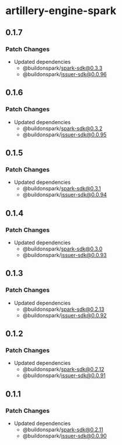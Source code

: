 # artillery-engine-spark

## 0.1.7

### Patch Changes

- Updated dependencies
  - @buildonspark/spark-sdk@0.3.3
  - @buildonspark/issuer-sdk@0.0.96

## 0.1.6

### Patch Changes

- Updated dependencies
  - @buildonspark/spark-sdk@0.3.2
  - @buildonspark/issuer-sdk@0.0.95

## 0.1.5

### Patch Changes

- Updated dependencies
  - @buildonspark/spark-sdk@0.3.1
  - @buildonspark/issuer-sdk@0.0.94

## 0.1.4

### Patch Changes

- Updated dependencies
  - @buildonspark/spark-sdk@0.3.0
  - @buildonspark/issuer-sdk@0.0.93

## 0.1.3

### Patch Changes

- Updated dependencies
  - @buildonspark/spark-sdk@0.2.13
  - @buildonspark/issuer-sdk@0.0.92

## 0.1.2

### Patch Changes

- Updated dependencies
  - @buildonspark/spark-sdk@0.2.12
  - @buildonspark/issuer-sdk@0.0.91

## 0.1.1

### Patch Changes

- Updated dependencies
  - @buildonspark/spark-sdk@0.2.11
  - @buildonspark/issuer-sdk@0.0.90
